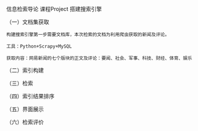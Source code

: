 信息检索导论 课程Project 搭建搜索引擎

（一）文档集获取

	构建搜索引擎第一步需要文档库，本次检索的文档为利用爬虫获取的新闻及评论。

	工具：Python+Scrapy+MySQL

	获取内容：网易新闻的七个版块的正文及评论：要闻、社会、军事、科技、财经、体育、娱乐

（二）索引构建

（三）检索

（四）索引结果排序

（五）界面展示

（六）检索评价

